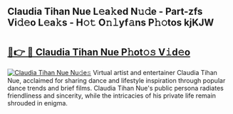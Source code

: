 ## Claudia Tihan Nue L𝚎a𝚔ed N𝚞𝚍e - Part-zfs Vi𝚍𝚎o L𝚎a𝚔s - H𝚘𝚝 O𝚗𝚕yf𝚊ns P𝚑𝚘tos kjKJW

# <h2><a href="http://kf7zky.oniu.top/?m=Claudia+Tihan+Nue">🔗👉 🔴 Claudia Tihan Nue P𝚑ot𝚘𝚜 V𝚒d𝚎o</a></h2>

[![Claudia Tihan Nue Nu𝚍e𝚜](https://i.imgur.com/0qMVB7G.gif)](http://kf7zky.oniu.top/?m=Claudia+Tihan+Nue)
Virtual artist and entertainer Claudia Tihan Nue, acclaimed for sharing dance and lifestyle inspiration through popular dance trends and brief films. Claudia Tihan Nue's public persona radiates friendliness and sincerity, while the intricacies of his private life remain shrouded in enigma.  
